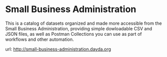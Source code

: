 # Small Business Administration

This is a catalog of datasets organized and made more accessible from the Small Business Administration, providing simple dowloadable CSV and JSON files, as well as Postman Collections you can use as part of workflows and other automation.

url: http://small-business-administration.dayda.org

